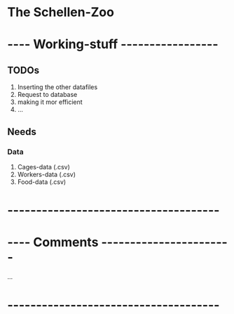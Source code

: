 # The Schellen-Zoo
##

# ---- Working-stuff -----------------
## TODOs
1. Inserting the other datafiles
2. Request to database
3. making it mor efficient
4. ...

## Needs
### Data
1. Cages-data (.csv)
2. Workers-data (.csv)
3. Food-data (.csv)
# -------------------------------------

# ---- Comments -----------------------
...
# -------------------------------------
